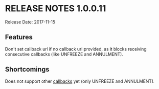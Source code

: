 # RELEASE NOTES 1.0.0.11

Release Date: 2017-11-15

## Features
Don't set callback url if no callback url provided, as it blocks receiving consecutive callbacks (like UNFREEZE and ANNULMENT).

  
## Shortcomings
Does not support other [callbacks](https://test.resurs.com/docs/display/ecom/Callbacks) yet (only UNFREEZE and ANNULMENT).
